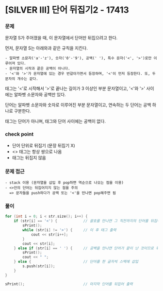 # [SILVER III] 단어 뒤집기2 - 17413 

### 문제

문자열 S가 주어졌을 때, 이 문자열에서 단어만 뒤집으려고 한다.

먼저, 문자열 S는 아래와과 같은 규칙을 지킨다.

```
- 알파벳 소문자('a'-'z'), 숫자('0'-'9'), 공백(' '), 특수 문자('<', '>')로만 이루어져 있다.
- 문자열의 시작과 끝은 공백이 아니다.
- '<'와 '>'가 문자열에 있는 경우 번갈아가면서 등장하며, '<'이 먼저 등장한다. 또, 두 문자의 개수는 같다.
```

태그는 '<'로 시작해서 '>'로 끝나는 길이가 3 이상인 부분 문자열이고, '<'와 '>' 사이에는 알파벳 소문자와 공백만 있다.

단어는 알파벳 소문자와 숫자로 이루어진 부분 문자열이고, 연속하는 두 단어는 공백 하나로 구분한다.

태그는 단어가 아니며, 태그와 단어 사이에는 공백이 없다.

### check point
- 단어 단위로 뒤집기 (문장 뒤집기 X)
- <> 태그는 항상 쌍으로 나옴
- 태그는 뒤집지 않음

### 문제 접근

```
- stack 이용 (문자열을 삽입 후 pop하면 역순으로 나오는 점을 이용)
- <>안의 단어는 뒤집어지지 않는 점을 주의
  => 문자들을 push하다가 공백 또는 '<'을 만나면 pop해주면 됨
```

### 풀이

```cpp
for (int i = 0; i < str.size(); i++) {
    if (str[i] == '<') {            // 괄호를 만나면 그 직전까지의 단어를 뒤집어 출력
        sPrint();
        while (str[i] != '>') {     // 이 후 태그 출력
            cout << str[i++];
        }
        cout << str[i];
    } else if (str[i] == ' ') {     // 공백을 만나면 단어가 끝이 난 것이므로 뒤집어 출력
        sPrint();
        cout << " ";
    } else {                        // 단어를 한 글자씩 스택에 삽입
        s.push(str[i]);
    }
}

sPrint();                           // 마지막 단어를 뒤집어 출력
```